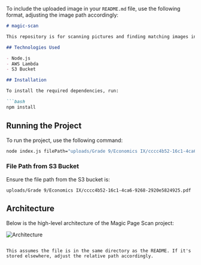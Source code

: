 To include the uploaded image in your `README.md` file, use the following format, adjusting the image path accordingly:

```markdown
# magic-scan

This repository is for scanning pictures and finding matching images in the database.

## Technologies Used

- Node.js
- AWS Lambda
- S3 Bucket

## Installation

To install the required dependencies, run:

```bash
npm install
```

## Running the Project

To run the project, use the following command:

```bash
node index.js filePath="uploads/Grade 9/Economics IX/cccc4b52-16c1-4ca6-9268-2920e5824925.pdf"
```

### File Path from S3 Bucket

Ensure the file path from the S3 bucket is:

```
uploads/Grade 9/Economics IX/cccc4b52-16c1-4ca6-9268-2920e5824925.pdf
```

## Architecture

Below is the high-level architecture of the Magic Page Scan project:

![Architecture](./magic-scan-poc-v2%201.png)

``` 

This assumes the file is in the same directory as the README. If it's stored elsewhere, adjust the relative path accordingly.